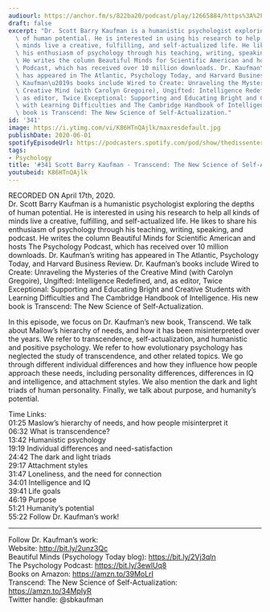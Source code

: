 ```yaml
---
audiourl: https://anchor.fm/s/822ba20/podcast/play/12665884/https%3A%2F%2Fd3ctxlq1ktw2nl.cloudfront.net%2Fproduction%2F2020-3-20%2F66056477-44100-2-16ac1ffb68461.m4a
draft: false
excerpt: "Dr. Scott Barry Kaufman is a humanistic psychologist exploring the depths\
  \ of human potential. He is interested in using his research to help all kinds of\
  \ minds live a creative, fulfilling, and self-actualized life. He likes to share\
  \ his enthusiasm of psychology through his teaching, writing, speaking, and podcast.\
  \ He writes the column Beautiful Minds for Scientific American and hosts The Psychology\
  \ Podcast, which has received over 10 million downloads. Dr. Kaufman\u2019s writing\
  \ has appeared in The Atlantic, Psychology Today, and Harvard Business Review. Dr.\
  \ Kaufman\u2019s books include Wired to Create: Unraveling the Mysteries of the\
  \ Creative Mind (with Carolyn Gregoire), Ungifted: Intelligence Redefined, and,\
  \ as editor, Twice Exceptional: Supporting and Educating Bright and Creative Students\
  \ with Learning Difficulties and The Cambridge Handbook of Intelligence. His new\
  \ book is Transcend: The New Science of Self-Actualization."
id: '341'
image: https://i.ytimg.com/vi/K86HTnQAjlk/maxresdefault.jpg
publishDate: 2020-06-01
spotifyEpisodeUrl: https://podcasters.spotify.com/pod/show/thedissenter/episodes/341-Scott-Barry-Kaufman---Transcend-The-New-Science-of-Self-Actualization-ed11is
tags:
- Psychology
title: '#341 Scott Barry Kaufman - Transcend: The New Science of Self-Actualization'
youtubeid: K86HTnQAjlk
---
```

<div class="timelinks">

RECORDED ON April 17th, 2020.  
Dr. Scott Barry Kaufman is a humanistic psychologist exploring the depths of human potential. He is interested in using his research to help all kinds of minds live a creative, fulfilling, and self-actualized life. He likes to share his enthusiasm of psychology through his teaching, writing, speaking, and podcast. He writes the column Beautiful Minds for Scientific American and hosts The Psychology Podcast, which has received over 10 million downloads. Dr. Kaufman’s writing has appeared in The Atlantic, Psychology Today, and Harvard Business Review. Dr. Kaufman’s books include Wired to Create: Unraveling the Mysteries of the Creative Mind (with Carolyn Gregoire), Ungifted: Intelligence Redefined, and, as editor, Twice Exceptional: Supporting and Educating Bright and Creative Students with Learning Difficulties and The Cambridge Handbook of Intelligence. His new book is Transcend: The New Science of Self-Actualization.

In this episode, we focus on Dr. Kaufman’s new book, Transcend. We talk about Mallow’s hierarchy of needs, and how it has been misinterpreted over the years. We refer to transcendence, self-actualization, and humanistic and positive psychology. We refer to how evolutionary psychology has neglected the study of transcendence, and other related topics. We go through different individual differences and how they influence how people approach these needs, including personality differences, differences in IQ and intelligence, and attachment styles. We also mention the dark and light triads of human personality. Finally, we talk about purpose, and humanity’s potential.

Time Links:  
<time>01:25</time> Maslow’s hierarchy of needs, and how people misinterpret it  
<time>06:32</time> What is transcendence?  
<time>13:42</time> Humanistic psychology  
<time>19:19</time> Individual differences and need-satisfaction  
<time>24:42</time> The dark and light triads  
<time>29:17</time> Attachment styles  
<time>31:47</time> Loneliness, and the need for connection  
<time>34:01</time> Intelligence and IQ  
<time>39:41</time> Life goals  
<time>46:19</time> Purpose  
<time>51:21</time> Humanity’s potential  
<time>55:22</time> Follow Dr. Kaufman’s work!

---

Follow Dr. Kaufman’s work:  
Website: http://bit.ly/2unz3Qc  
Beautiful Minds (Psychology Today blog): https://bit.ly/2Vj3qln  
The Psychology Podcast: https://bit.ly/3ewlUq8  
Books on Amazon: https://amzn.to/39MoLrI  
Transcend: The New Science of Self-Actualization: https://amzn.to/34MpIyR  
Twitter handle: @sbkaufman
</div>

